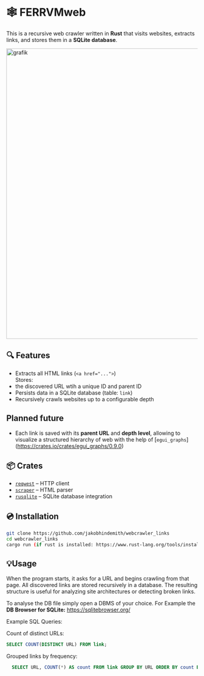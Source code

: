 # 🕸️ FERRVMweb

This is a recursive web crawler written in **Rust** that visits websites, extracts links, and stores them in a **SQLite database**.

<img width="907" height="763" alt="grafik" src="https://github.com/user-attachments/assets/75ef0ffa-e108-4807-be64-b80fb4049fe1" />

## 🔍 Features

-  Extracts all HTML links (`<a href="...">`)  
Stores:
  - the discovered URL wtih a unique ID and parent ID
  -  Persists data in a SQLite database (table: `link`)
  -  Recursively crawls websites up to a configurable depth  

## Planned future

- Each link is saved with its **parent URL** and **depth level**, allowing to visualize a structured hierarchy of web with the help of [`egui_graphs`] (https://crates.io/crates/egui_graphs/0.9.0)

## 📦 Crates

- [`reqwest`](https://docs.rs/reqwest/) – HTTP client  
- [`scraper`](https://docs.rs/scraper/) – HTML parser  
- [`rusqlite`](https://docs.rs/rusqlite/) – SQLite database integration 

## 💿 Installation

```bash
git clone https://github.com/jakobhindemith/webcrawler_links
cd webcrawler_links
cargo run (if rust is installed: https://www.rust-lang.org/tools/install )
```

## 💡Usage

When the program starts, it asks for a URL and begins crawling from that page. All discovered links are stored recursively in a database. The resulting structure is useful for analyzing site architectures or detecting broken links.

To analyse the DB file simply open a DBMS of your choice.
For Example the **DB Browser for SQLite:**  https://sqlitebrowser.org/

Example SQL Queries:

  Count of distinct URLs:
  ```sql
  SELECT COUNT(DISTINCT URL) FROM link;
  ```
  Grouped links by frequency:
  ```sql
    SELECT URL, COUNT(*) AS count FROM link GROUP BY URL ORDER BY count DESC;
  ```
